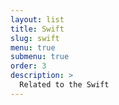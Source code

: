 ```yaml
---
layout: list
title: Swift
slug: swift
menu: true
submenu: true
order: 3
description: >
  Related to the Swift
---
```

